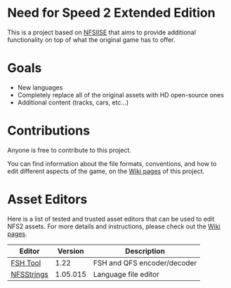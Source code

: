 # Need for Speed 2 Extended Edition

This is a project based on [NFSIISE](https://github.com/zaps166/NFSIISE) that aims to provide additional functionality on top of what the original game has to offer.

# Goals

- New languages
- Completely replace all of the original assets with HD open-source ones
- Additional content (tracks, cars, etc...)

# Contributions

Anyone is free to contribute to this project.

You can find information about the file formats, conventions, and how to edit different aspects of the game, on the [Wiki pages](https://github.com/HoratiuMl/NFS2EE/wiki) of this project.

# Asset Editors

Here is a list of tested and trusted asset editors that can be used to edit NFS2 assets.
For more details and instructions, please check out the [Wiki pages](https://github.com/HoratiuMl/NFS2EE/wiki).

| Editor | Version | Description |
|--------|---------|-------------|
| [FSH Tool](http://math.mit.edu/~auroux/software/fshtool.zip) | 1.22 | FSH and QFS encoder/decoder |
| [NFSStrings](http://web.archive.org/web/20080623221127/http://nfsgb.nd4spdworld.com/zip/nfs3/files/nfsstring.zip) | 1.05.015 | Language file editor |
